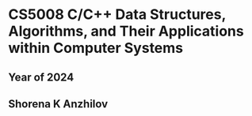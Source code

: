 
# CS5008 C/C++ Data Structures, Algorithms, and Their Applications within Computer Systems
## Year of 2024
## Shorena K Anzhilov
